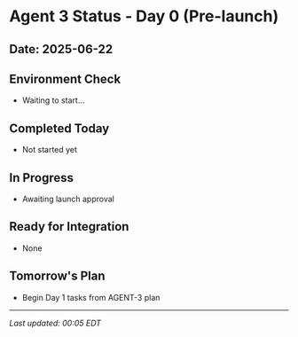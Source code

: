# Agent 3 Status - Day 0 (Pre-launch)

## Date: 2025-06-22

## Environment Check
- Waiting to start...

## Completed Today
- Not started yet

## In Progress
- Awaiting launch approval

## Ready for Integration
- None

## Tomorrow's Plan
- Begin Day 1 tasks from AGENT-3 plan

---
*Last updated: 00:05 EDT*
